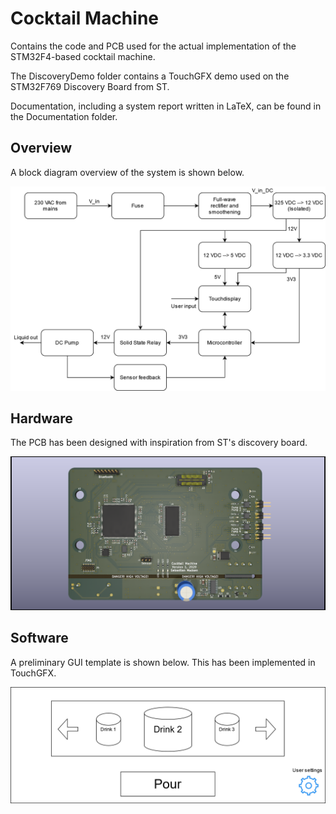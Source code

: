 # Cocktail Machine
Contains the code and PCB used for the actual implementation of the STM32F4-based cocktail machine.

The DiscoveryDemo folder contains a TouchGFX demo used on the STM32F769 Discovery Board from ST.

Documentation, including a system report written in LaTeX, can be found in the Documentation folder.

## Overview
A block diagram overview of the system is shown below.

![System overview](Documentation/CocktailMachine.png)

## Hardware
The PCB has been designed with inspiration from ST's discovery board.

![PCB top](Documentation/Powersupply.png)

## Software
A preliminary GUI template is shown below. This has been implemented in TouchGFX.

![System overview](Documentation/GUITemplate.png)